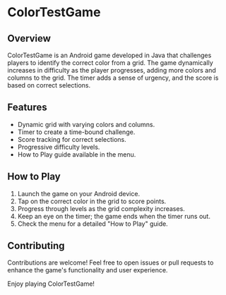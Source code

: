 # ColorTestGame

## Overview

ColorTestGame is an Android game developed in Java that challenges players to identify the correct color from a grid. The game dynamically increases in difficulty as the player progresses, adding more colors and columns to the grid. The timer adds a sense of urgency, and the score is based on correct selections.

## Features

- Dynamic grid with varying colors and columns.
- Timer to create a time-bound challenge.
- Score tracking for correct selections.
- Progressive difficulty levels.
- How to Play guide available in the menu.


## How to Play

1. Launch the game on your Android device.
2. Tap on the correct color in the grid to score points.
3. Progress through levels as the grid complexity increases.
4. Keep an eye on the timer; the game ends when the timer runs out.
5. Check the menu for a detailed "How to Play" guide.

## Contributing

Contributions are welcome! Feel free to open issues or pull requests to enhance the game's functionality and user experience.

Enjoy playing ColorTestGame!
